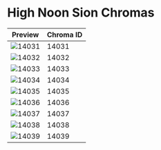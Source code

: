 # High Noon Sion Chromas

| Preview | Chroma ID |
|---------|-----------|
| ![14031](https://raw.communitydragon.org/latest/plugins/rcp-be-lol-game-data/global/default/v1/champion-chroma-images/14/14031.png) | 14031 |
| ![14032](https://raw.communitydragon.org/latest/plugins/rcp-be-lol-game-data/global/default/v1/champion-chroma-images/14/14032.png) | 14032 |
| ![14033](https://raw.communitydragon.org/latest/plugins/rcp-be-lol-game-data/global/default/v1/champion-chroma-images/14/14033.png) | 14033 |
| ![14034](https://raw.communitydragon.org/latest/plugins/rcp-be-lol-game-data/global/default/v1/champion-chroma-images/14/14034.png) | 14034 |
| ![14035](https://raw.communitydragon.org/latest/plugins/rcp-be-lol-game-data/global/default/v1/champion-chroma-images/14/14035.png) | 14035 |
| ![14036](https://raw.communitydragon.org/latest/plugins/rcp-be-lol-game-data/global/default/v1/champion-chroma-images/14/14036.png) | 14036 |
| ![14037](https://raw.communitydragon.org/latest/plugins/rcp-be-lol-game-data/global/default/v1/champion-chroma-images/14/14037.png) | 14037 |
| ![14038](https://raw.communitydragon.org/latest/plugins/rcp-be-lol-game-data/global/default/v1/champion-chroma-images/14/14038.png) | 14038 |
| ![14039](https://raw.communitydragon.org/latest/plugins/rcp-be-lol-game-data/global/default/v1/champion-chroma-images/14/14039.png) | 14039 |
